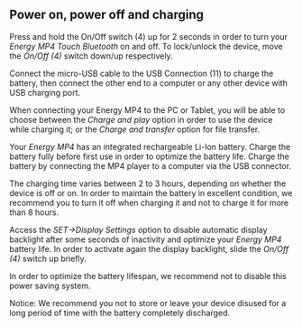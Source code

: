 ## Power on, power off and charging

Press and hold the On/Off switch (4) up for 2 seconds in order to turn your *Energy MP4 Touch Bluetooth* on and off. To lock/unlock the device, move the *On/Off (4)* switch down/up respectively.

Connect the micro-USB cable to the USB Connection (11) to charge the battery, then connect the other end to a computer or any other device with USB charging port.

When connecting your Energy MP4 to the PC or Tablet, you will be able to choose between the *Charge and play* option in order to use the device while charging it; or the *Charge and transfer* option for file transfer.

Your *Energy MP4* has an integrated rechargeable Li-Ion battery. Charge the battery fully before first use in order to optimize the battery life. Charge the battery by connecting the MP4 player to a computer via the USB connector.

The charging time varies between 2 to 3 hours, depending on whether the device is off or on. In order to maintain the battery in excellent condition, we recommend you to turn it off when charging it and not to charge it for more than 8 hours.

Access the *SET->Display Settings* option to disable automatic display backlight after some seconds of inactivity and optimize your *Energy MP4* battery life.  In order to activate again the display backlight, slide the *On/Off (4)* switch up briefly.

In order to optimize the battery lifespan, we recommend not to disable this power saving system.

Notice: We recommend you not to store or leave your device disused for a long period of time with the battery completely discharged.
